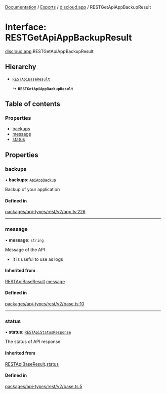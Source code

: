 [Documentation](../README.md) / [Exports](../modules.md) / [discloud.app](../modules/discloud_app.md) / RESTGetApiAppBackupResult

# Interface: RESTGetApiAppBackupResult

[discloud.app](../modules/discloud_app.md).RESTGetApiAppBackupResult

## Hierarchy

- [`RESTApiBaseResult`](discloud_app.RESTApiBaseResult.md)

  ↳ **`RESTGetApiAppBackupResult`**

## Table of contents

### Properties

- [backups](discloud_app.RESTGetApiAppBackupResult.md#backups)
- [message](discloud_app.RESTGetApiAppBackupResult.md#message)
- [status](discloud_app.RESTGetApiAppBackupResult.md#status)

## Properties

### backups

• **backups**: [`ApiAppBackup`](discloud_app.ApiAppBackup.md)

Backup of your application

#### Defined in

[packages/api-types/rest/v2/app.ts:226](https://github.com/discloud/discloud.app/blob/4f75b2e/packages/api-types/rest/v2/app.ts#L226)

___

### message

• **message**: `string`

Message of the API
- It is useful to use as logs

#### Inherited from

[RESTApiBaseResult](discloud_app.RESTApiBaseResult.md).[message](discloud_app.RESTApiBaseResult.md#message)

#### Defined in

[packages/api-types/rest/v2/base.ts:10](https://github.com/discloud/discloud.app/blob/4f75b2e/packages/api-types/rest/v2/base.ts#L10)

___

### status

• **status**: [`RESTApiStatusResponse`](../modules/discloud_app.md#restapistatusresponse)

The status of API response

#### Inherited from

[RESTApiBaseResult](discloud_app.RESTApiBaseResult.md).[status](discloud_app.RESTApiBaseResult.md#status)

#### Defined in

[packages/api-types/rest/v2/base.ts:5](https://github.com/discloud/discloud.app/blob/4f75b2e/packages/api-types/rest/v2/base.ts#L5)

